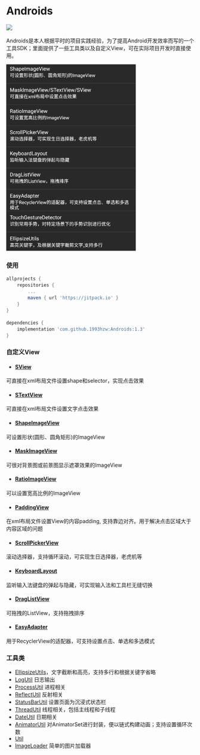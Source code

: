 Androids
======
[![](https://jitpack.io/v/1993hzw/Androids.svg)](https://jitpack.io/#1993hzw/Androids)

Androids是本人根据平时的项目实践经验，为了提高Android开发效率而写的一个工具SDK；里面提供了一些工具类以及自定义View，可在实际项目开发时直接使用。

![ANDROIDS](https://raw.githubusercontent.com/1993hzw/common/master/Androids/android4.png)

### 使用
```gradle
allprojects {
    repositories {
        ...
        maven { url 'https://jitpack.io' }
    }
}

dependencies {
    implementation 'com.github.1993hzw:Androids:1.3'
}
```
### 自定义View

  * #### [SView](https://github.com/1993hzw/Androids/blob/master/README_SView.md)
  
  可直接在xml布局文件设置shape和selector，实现点击效果

  * #### [STextView](https://github.com/1993hzw/Androids/blob/master/README_STextView.md)
  
  可直接在xml布局文件设置文字点击效果
  
  * #### [ShapeImageView](https://github.com/1993hzw/Androids/blob/master/README_ShapeImageView.md)
  
  可设置形状(圆形、圆角矩形)的ImageView
 
  * #### [MaskImageView](https://github.com/1993hzw/Androids/blob/master/README_MaskImageView.md)
  
  可很对背景图或前景图显示遮罩效果的ImageView

  * #### [RatioImageView](https://github.com/1993hzw/Androids/blob/master/README_RatioImageView.md)
  
  可以设置宽高比例的ImageView
  
  * #### [PaddingView](https://github.com/1993hzw/Androids/blob/master/README_PaddingView.md)
    
  在xml布局文件设置View的内容padding, 支持靠边对齐。用于解决点击区域大于内容区域的问题
  
  * #### [ScrollPickerView](https://github.com/1993hzw/Androids/blob/master/README_ScrollPickerView.md)
  
  滚动选择器，支持循环滚动，可实现生日选择器，老虎机等
    
  * #### [KeyboardLayout](https://github.com/1993hzw/Androids/blob/master/README_KeyboardLayout.md)
  
  监听输入法键盘的弹起与隐藏，可实现输入法和工具栏无缝切换

  * #### [DragListView](https://github.com/1993hzw/Androids/blob/master/README_DragListView.md)
  
  可拖拽的ListView，支持拖拽排序 
  
  * #### [EasyAdapter](https://github.com/1993hzw/Androids/blob/master/README_EasyAdapter.md)
  
  用于RecyclerView的适配器，可支持设置点击、单选和多选模式

### 工具类

  * [EllipsizeUtils](https://github.com/1993hzw/Androids/blob/master/androids/src/cn/forward/androids/utils/EllipsizeUtils.java)，文字截断和高亮，支持多行和根据关键字省略
  * [LogUtil](https://github.com/1993hzw/Androids/blob/master/androids/src/cn/forward/androids/utils/LogUtil.java) 日志输出
  * [ProcessUtil](https://github.com/1993hzw/Androids/blob/master/androids/src/cn/forward/androids/utils/ProcessUtil.java) 进程相关
  * [ReflectUtil](https://github.com/1993hzw/Androids/blob/master/androids/src/cn/forward/androids/utils/ReflectUtil.java) 反射相关
  * [StatusBarUtil](https://github.com/1993hzw/Androids/blob/master/androids/src/cn/forward/androids/utils/StatusBarUtil.java) 设置页面为沉浸式状态栏
  * [ThreadUtil](https://github.com/1993hzw/Androids/blob/master/androids/src/cn/forward/androids/utils/ThreadUtil.java) 线程相关，包括主线程和子线程
  * [DateUtil](https://github.com/1993hzw/Androids/blob/master/androids/src/cn/forward/androids/utils/DateUtil.java) 日期相关
  * [AnimatorUtil](https://github.com/1993hzw/Androids/blob/master/README_AnimatorUtil.md) 对AnimatorSet进行封装，便以链式构建动画；支持设置循环次数
  * [Util](https://github.com/1993hzw/Androids/blob/master/androids/src/cn/forward/androids/utils/Util.java)
  * [ImageLoader](https://github.com/1993hzw/Androids/blob/master/androids/src/cn/forward/androids/Image/LocalImagerLoader.java) 简单的图片加载器

